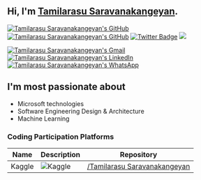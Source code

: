 ## Hi, I'm [Tamilarasu Saravanakangeyan](https://tamilarasusaravanakangeyan.github.io/).

[![Tamilarasu Saravanakangeyan's GitHub](https://img.shields.io/badge/-@tamilarasusaravanakangeyan-%23181717?style=flat-square&logo=github)](https://github.com/tamilarasusaravanakangeyan)
[![Tamilarasu Saravanakangeyan's GitHub](https://img.shields.io/badge/-@tamilarasu_saravanakangeyan-%23181717?style=flat-square&logo=instagram)](https://www.instagram.com/tamilarasu_saravanakangeyan)
[![Twitter Badge](https://img.shields.io/twitter/follow/tamilarasusarav?style=social)](https://twitter.com/tamilarasusarav)
[![](https://img.shields.io/github/stars/tamilarasusaravanakangeyan?style=social)](https://github.com/tamilarasusaravanakangeyan?tab=repositories)


[![Tamilarasu Saravanakangeyan's Gmail](https://img.shields.io/badge/tamilsmtp-D14836?style=for-the-badge&logo=gmail&logoColor=white)](mailto:tamilsmtp@gmail.com)
[![Tamilarasu Saravanakangeyan's LinkedIn](https://img.shields.io/badge/tamilarasusaravanakangeyan-0077B5?style=for-the-badge&logo=linkedin&logoColor=white)](https://www.linkedin.com/in/tamilarasusaravanakangeyan)
[![Tamilarasu Saravanakangeyan's WhatsApp](https://img.shields.io/badge/+919965999180-25D366?style=for-the-badge&logo=whatsapp&logoColor=white)](https://wa.me/+919965999180)



## I'm most passionate about

- Microsoft technologies
- Software Engineering Design & Architecture
- Machine Learning

### Coding Participation Platforms
| Name     | Description                                                                                                                       | Repository                                                           |
|----------|-----------------------------------------------------------------------------------------------------------------------------------|-----------------------------------------------------------------------------|
| Kaggle | ![Kaggle](https://img.shields.io/badge/Kaggle-20BEFF?style=for-the-badge&logo=Kaggle&logoColor=white) | [/Tamilarasu Saravanakangeyan](https://www.kaggle.com/tamil1503) |
